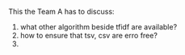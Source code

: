 This the Team A has to discuss:
1. what other algorithm beside tfidf are available?
2. how to ensure that tsv, csv are erro free?
3. 
